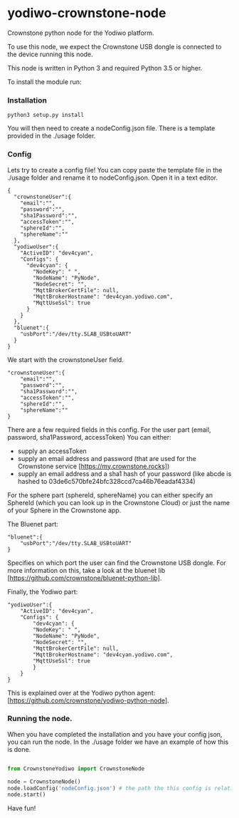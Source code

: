 # yodiwo-crownstone-node
Crownstone python node for the Yodiwo platform. 

To use this node, we expect the Crownstone USB dongle is connected to the device running this node.

This node is written in Python 3 and required Python 3.5 or higher.

To install the module run:

### Installation

```
python3 setup.py install
```

You will then need to create a nodeConfig.json file. There is a template provided in the ./usage folder.

### Config

Lets try to create a config file! You can copy paste the template file in the ./usage folder and rename it to nodeConfig.json. Open it in a text editor.

```
{
  "crownstoneUser":{
    "email":"",
    "password":"",
    "sha1Password":"",
    "accessToken":"",
    "sphereId":"",
    "sphereName":""
  },
  "yodiwoUser":{
    "ActiveID": "dev4cyan",
    "Configs": {
      "dev4cyan": {
        "NodeKey": " ",
        "NodeName": "PyNode",
        "NodeSecret": "",
        "MqttBrokerCertFile": null,
        "MqttBrokerHostname": "dev4cyan.yodiwo.com",
        "MqttUseSsl": true
      }
    }
  },
  "bluenet":{
    "usbPort":"/dev/tty.SLAB_USBtoUART"
  }
}
```

We start with the crownstoneUser field.

```
"crownstoneUser":{
    "email":"",
    "password":"",
    "sha1Password":"",
    "accessToken":"",
    "sphereId":"",
    "sphereName":""
}
```

There are a few required fields in this config. For the user part (email, password, sha1Password, accessToken) You can either:
- supply an accessToken
- supply an email address and password (that are used for the Crownstone service [https://my.crownstone.rocks])
- supply an email address and a sha1 hash of your password (like abcde is hashed to 03de6c570bfe24bfc328ccd7ca46b76eadaf4334)

For the sphere part (sphereId, sphereName) you can either specify an SphereId (which you can look up in the Crownstone Cloud) or just the name of your Sphere in the Crownstone app.

The Bluenet part:

```
"bluenet":{
    "usbPort":"/dev/tty.SLAB_USBtoUART"
}
```

Specifies on which port the user can find the Crownstone USB dongle. For more information on this, take a look at the bluenet lib [https://github.com/crownstone/bluenet-python-lib].

Finally, the Yodiwo part:

```
"yodiwoUser":{
    "ActiveID": "dev4cyan",
    "Configs": {
        "dev4cyan": {
        "NodeKey": " ",
        "NodeName": "PyNode",
        "NodeSecret": "",
        "MqttBrokerCertFile": null,
        "MqttBrokerHostname": "dev4cyan.yodiwo.com",
        "MqttUseSsl": true
        }
    }
}
```

This is explained over at the Yodiwo python agent: [https://github.com/crownstone/yodiwo-python-node].

### Running the node.

When you have completed the installation and you have your config json, you can run the node. In the ./usage folder we have an example of how this is done.

```python

from CrownstoneYodiwo import CrownstoneNode

node = CrownstoneNode()
node.loadConfig('nodeConfig.json') # the path tho this config is relative to file containing this line of code
node.start()

```

Have fun!


